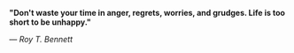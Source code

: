 **"Don't waste your time in anger, regrets, worries, and grudges. Life is too short to be unhappy."**

— _Roy T. Bennett_
